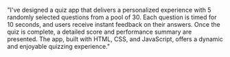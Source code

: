 "I've designed a quiz app that delivers a personalized experience with 5 randomly selected questions from a pool of 30. Each question is timed for 10 seconds, and users receive instant feedback on their answers. Once the quiz is complete, a detailed score and performance summary are presented. The app, built with HTML, CSS, and JavaScript, offers a dynamic and enjoyable quizzing experience."
